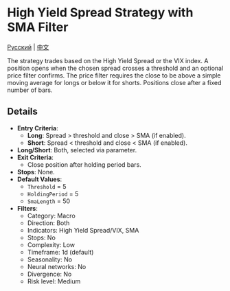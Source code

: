 # High Yield Spread Strategy with SMA Filter
[Русский](README_ru.md) | [中文](README_cn.md)

The strategy trades based on the High Yield Spread or the VIX index. A position opens when the chosen spread crosses a threshold and an optional price filter confirms. The price filter requires the close to be above a simple moving average for longs or below it for shorts. Positions close after a fixed number of bars.

## Details

- **Entry Criteria**:
  - **Long**: Spread > threshold and close > SMA (if enabled).
  - **Short**: Spread < threshold and close < SMA (if enabled).
- **Long/Short**: Both, selected via parameter.
- **Exit Criteria**:
  - Close position after holding period bars.
- **Stops**: None.
- **Default Values**:
  - `Threshold` = 5
  - `HoldingPeriod` = 5
  - `SmaLength` = 50
- **Filters**:
  - Category: Macro
  - Direction: Both
  - Indicators: High Yield Spread/VIX, SMA
  - Stops: No
  - Complexity: Low
  - Timeframe: 1d (default)
  - Seasonality: No
  - Neural networks: No
  - Divergence: No
  - Risk level: Medium
